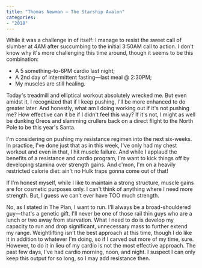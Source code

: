 ```yaml
---
title: "Thomas Newman — The Starship Avalon"
categories:
- "2018"
---
```


While it was a challenge in of itself: I manage to resist the sweet call of slumber at 4AM after succumbing to the initial 3:50AM call to action. I don't know why it's more challenging this time around, though it seems to be this combination:

* A 5 something-to-6PM cardio last night;
* A 2nd day of intermittent fasting—last meal @ 2:30PM;
* My muscles are still healing.

Today's treadmill and elliptical workout absolutely wrecked me. But even amidst it, I recognized that if I keep pushing, I'll be more enhanced to do greater later. And honestly, what am I doing working out if it's not pushing me? How effective can it be if I didn't feel this way? If it's not, I might as well be dunking Oreos and slamming crullers back on a direct flight to the North Pole to be this year's Santa.

I'm considering on pushing my resistance regimen into the next six-weeks. In practice, I've done just that as in this week, I've only had my chest workout and even in that, I hit muscle failure. And while I applaud the benefits of a resistance and cardio program, I'm want to kick things off by developing stamina over strength gains. And c'mon, I'm on a heavily restricted calorie diet: ain't no Hulk traps gonna come out of that!

If I'm honest myself, while I like to maintain a strong structure, muscle gains are for cosmetic purposes only. I can't think of anything where I need more strength. But, I guess we can't ever have TOO much strength.

No, as I stated in The Plan, I want to run. I'll always be a broad-shouldered guy—that's a genetic gift. I'll never be one of those rail thin guys who are a lunch or two away from starvation. What I need to do is develop my capacity to run and drop significant, unnecessary mass to further extend my range. Weightlifting isn't the best approach at this time, though I do like it in addition to whatever I'm doing, so if I carved out more of my time, sure. However, to do it in lieu of my cardio is not the most effective approach. The past few days, I've had cardio morning, noon, and night. I suspect I can only keep this output for so long, so I may add resistance then.